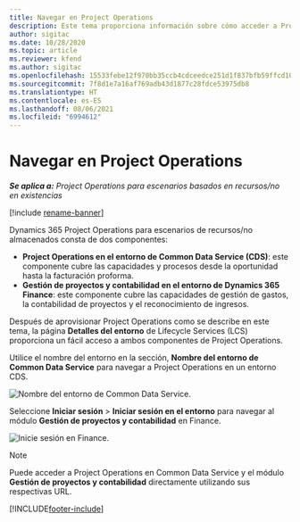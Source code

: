 ```yaml
---
title: Navegar en Project Operations
description: Este tema proporciona información sobre cómo acceder a Project Operations desde Lifecycle Services.
author: sigitac
ms.date: 10/28/2020
ms.topic: article
ms.reviewer: kfend
ms.author: sigitac
ms.openlocfilehash: 15533febe12f970bb35ccb4cdceedce251d1f837bfb59ffcd10e633eec1a3a92
ms.sourcegitcommit: 7f8d1e7a16af769adb43d1877c28fdce53975db8
ms.translationtype: HT
ms.contentlocale: es-ES
ms.lasthandoff: 08/06/2021
ms.locfileid: "6994612"
---
```

# <a name="navigate-project-operations"></a>Navegar en Project Operations

_**Se aplica a:** Project Operations para escenarios basados en recursos/no en existencias_

[!include [rename-banner](~/includes/cc-data-platform-banner.md)]

Dynamics 365 Project Operations para escenarios de recursos/no almacenados consta de dos componentes: 

 - **Project Operations en el entorno de Common Data Service (CDS)**: este componente cubre las capacidades y procesos desde la oportunidad hasta la facturación proforma. 
 - **Gestión de proyectos y contabilidad en el entorno de Dynamics 365 Finance**: este componente cubre las capacidades de gestión de gastos, la contabilidad de proyectos y el reconocimiento de ingresos. 

Después de aprovisionar Project Operations como se describe en este tema, la página **Detalles del entorno** de Lifecycle Services (LCS) proporciona un fácil acceso a ambos componentes de Project Operations.  

Utilice el nombre del entorno en la sección, **Nombre del entorno de Common Data Service** para navegar a Project Operations en un entorno CDS. 

  ![Nombre del entorno de Common Data Service.](./media/environment-name.PNG)

Seleccione **Iniciar sesión** > **Iniciar sesión en el entorno** para navegar al módulo **Gestión de proyectos y contabilidad** en Finance.  

   ![Inicie sesión en Finance.](./media/environment-login.PNG)

> [!NOTE]
> Puede acceder a Project Operations en Common Data Service y el módulo **Gestión de proyectos y contabilidad** directamente utilizando sus respectivas URL. 


[!INCLUDE[footer-include](../includes/footer-banner.md)]